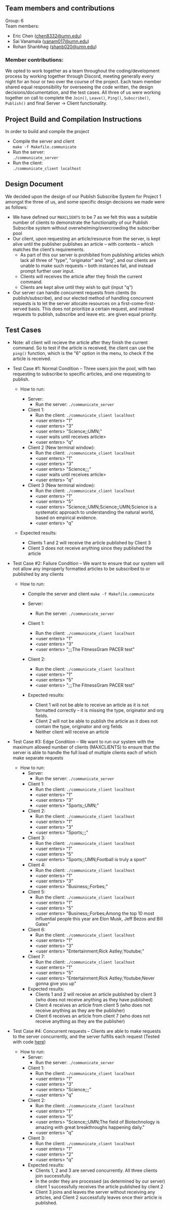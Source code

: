 ## Team members and contributions
Group: 6  
Team members:  
* Eric Chen (chen8332@umn.edu)  
* Sai Vanamala (vanam017@umn.edu)  
* Rohan Shanbhag (shanb020@umn.edu)  

### Member contributions:
We opted to work together as a team throughout the coding/development process by working together through Discord, meeting generally every night for an hour or two over the course of the project. Each team member shared equal responsibility for overseeing the code written, the design decisions/documentation, and the test cases. All three of us were working together on call to complete the `Join()`, `Leave()`, `Ping()`, `Subscribe()`, `Publish()` and final Server → Client functionality.


## Project Build and Compilation Instructions
In order to build and compile the project
* Compile the server and client  
	`make -f Makefile.communicate`
* Run the server:  
	`./communicate_server`
* Run the client:  
	`./communicate_client localhost`


## Design Document
We decided upon the design of our Publish Subscribe System for Project 1 amongst the three of us, and some specific design decisions we made were as follows:
* We have defined our `MAXCLIENTS` to be 7 as we felt this was a suitable number of clients to demonstrate the functionality of our Publish Subscribe system without overwhelming/overcrowding the subscriber pool
* Our client, upon requesting an article/resource from the server, is kept alive until the publisher publishes an article – with contents – which matches the client’s requirements.
	* As part of this our server is prohibited from publishing articles which lack all three of "type", "originator" and "org", and our clients are unable to make such requests – both instances fail, and instead prompt further user input.
	* Clients will receives the article after they finish the current command.
	* Clients are kept alive until they wish to quit (input "q")
* Our server can handle concurrent requests from clients (to publish/subscribe), and our elected method of handling concurrent requests is to let the server allocate resources on a first-come-first-served basis. This does not prioritize a certain request, and instead requests to publish, subscribe and leave etc. are given equal priority.

## Test Cases
* Note: all client will recieve the article after they finish the current command. So to test if the article is received, the client can use the `ping()` function, which is the "6" option in the menu, to check if the article is received.
* Test Case #1: Normal Condition – Three users join the pool, with two requesting to subscribe to specific articles, and one requesting to publish.
	* How to run:
		* Server:
			* Run the server: `./communicate_server`
		* Client 1:
			* Run the client: `./communicate_client localhost`
			* \<user enters> "1"
			* \<user enters> "3"
			* \<user enters> "Science;;UMN;"
			* \<user waits until receives article>
			* \<user enters> "q"
		* Client 2 (New terminal window):
			* Run the client: `./communicate_client localhost`
			* \<user enters> "1"
			* \<user enters> "3"
			* \<user enters> "Science;;;"
			* \<user waits until receives article>
			* \<user enters> "q"
		* Client 3 (New terminal window):
			* Run the client: `./communicate_client localhost`
			* \<user enters> "1"
			* \<user enters> "5"
			* \<user enters> "Science;;UMN;Science;;UMN;Science is a systematic approach to understanding the natural world, based on empirical evidence.
			* \<user enters> "q"

	* Expected results:
		* Clients 1 and 2 will receive the article published by Client 3
		* Client 3 does not receive anything since they published the article


* Test Case #2: Failure Condition – We want to ensure that our system will not allow any improperly formatted articles to be subscribed to or published by any clients
	* How to run:
		* Compile the server and client `make -f Makefile.communicate`
		* Server:
			* Run the server: `./communicate_server`
		* Client 1:
			* Run the client: `./communicate_client localhost`
			* \<user enters> "1"
			* \<user enters> "3"
			* \<user enters> ";;;The FitnessGram PACER test"
		* Client 2:
			* Run the client: `./communicate_client localhost`
			* \<user enters> "1"
			* \<user enters> "5"
			* \<user enters> ";;;The FitnessGram PACER test"

		* Expected results:
			* Client 1 will not be able to receive an article as it is not formatted correctly – it is missing the type, originator and org fields.
			* Client 2 will not be able to publish the article as it does not contain the type, originator and org fields
			* Neither client will receive an article


* Test Case #3: Edge Condition – We want to run our system with the maximum allowed number of clients (MAXCLIENTS) to ensure that the server is able to handle the full load of multiple clients each of which make separate requests
	* How to run:
		* Server:
			* Run the server: `./communicate_server`
		* Client 1:
			* Run the client: `./communicate_client localhost`
			* \<user enters> "1"
			* \<user enters> "3"
			* \<user enters> "Sports;;UMN;"
		* Client 2:
			* Run the client: `./communicate_client localhost`
			* \<user enters> "1"
			* \<user enters> "3"
			* \<user enters> "Sports;;;"
		* Client 3:
			* Run the client: `./communicate_client localhost`
			* \<user enters> "1"
			* \<user enters> "5"
			* \<user enters> "Sports;;UMN;Football is truly a sport"
		* Client 4:
			* Run the client: `./communicate_client localhost`
			* \<user enters> "1"
			* \<user enters> "3"
			* \<user enters> "Business;;Forbes;"
		* Client 5:
			* Run the client: `./communicate_client localhost`
			* \<user enters> "1"
			* \<user enters> "5"
			* \<user enters> "Business;;Forbes;Among the top 10 most influential people this year are Elon Musk, Jeff Bezos and Bill Gates"
		* Client 6:
			* Run the client: `./communicate_client localhost`
			* \<user enters> "1"
			* \<user enters> "3"
			* \<user enters> "Entertainment;Rick Astley;Youtube;"
		* Client 7:
			* Run the client: `./communicate_client localhost`
			* \<user enters> "1"
			* \<user enters> "5"
			* \<user enters> "Entertainment;Rick Astley;Youtube;Never gonna give you up"
		* Expected results:
			* Clients 1 and 2 will receive an article published by client 3 (who does not receive anything as they have published)
			* Client 4 receives an article from client 5 (who does not receive anything as they are the publisher)
			* Client 6 receives an article from client 7 (who does not receive anything as they are the publisher)


* Test Case #4: Concurrent requests – Clients are able to make requests to the server concurrently, and the server fulfills each request (Tested with code [here](./a.py))
	* How to run:
		* Server:
			* Run the server: `./communicate_server`
		* Client 1:
			* Run the client: `./communicate_client localhost`
			* \<user enters> "1"
			* \<user enters> "3"
			* \<user enters> "Science;;;"
			* \<user enters> "q"
		* Client 2:
			* Run the client: `./communicate_client localhost`
			* \<user enters> "1"
			* \<user enters> "5"
			* \<user enters> "Science;;UMN;The field of Biotechnology is amazing with great breakthroughs happening daily."
			* \<user enters> "q"
		* Client 3:
			* Run the client: `./communicate_client localhost`
			* \<user enters> "1"
			* \<user enters> "2"
			* \<user enters> "q"
		* Expected results:
			* Clients 1, 2 and 3 are served concurrently. All three clients join successfully.
			* In the order they are processed (as determined by our server) client 1 successfully receives the article published by client 2
			* Client 3 joins and leaves the server without receiving any articles, and Client 2 successfully leaves once their article is published.